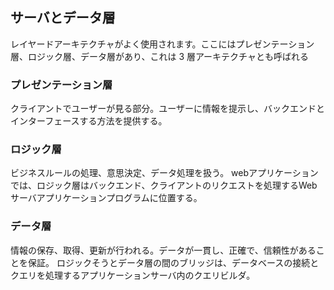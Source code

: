 ## サーバとデータ層

レイヤードアーキテクチャがよく使用されます。ここにはプレゼンテーション層、ロジック層、データ層があり、これは 3 層アーキテクチャとも呼ばれる  

### プレゼンテーション層
クライアントでユーザーが見る部分。ユーザーに情報を提示し、バックエンドとインターフェースする方法を提供する。

### ロジック層
ビジネスルールの処理、意思決定、データ処理を扱う。
webアプリケーションでは、ロジック層はバックエンド、クライアントのリクエストを処理するWebサーバアプリケーションプログラムに位置する。

### データ層
情報の保存、取得、更新が行われる。データが一貫し、正確で、信頼性があることを保証。
ロジックそうとデータ層の間のブリッジは、データベースの接続とクエリを処理するアプリケーションサーバ内のクエリビルダ。



